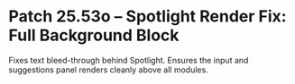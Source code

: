 # Patch 25.53o – Spotlight Render Fix: Full Background Block

Fixes text bleed-through behind Spotlight. Ensures the input and suggestions panel renders cleanly above all modules.
